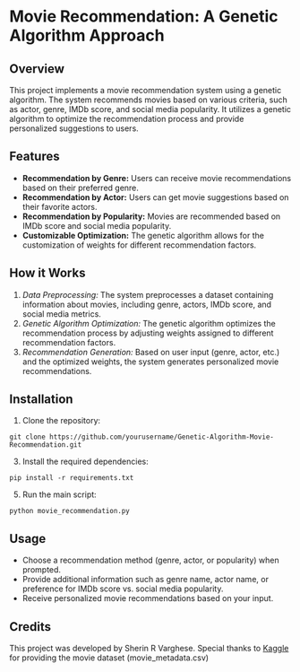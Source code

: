 # Movie Recommendation: A Genetic Algorithm Approach

## Overview 
This project implements a movie recommendation system using a genetic algorithm. The system recommends movies based on various criteria, such as actor, genre, IMDb score, and social media popularity. It utilizes a genetic algorithm to optimize the recommendation process and provide personalized suggestions to users.

## Features
- **Recommendation by Genre:** Users can receive movie recommendations based on their preferred genre.
- **Recommendation by Actor:** Users can get movie suggestions based on their favorite actors.
- **Recommendation by Popularity:** Movies are recommended based on IMDb score and social media popularity.
- **Customizable Optimization:** The genetic algorithm allows for the customization of weights for different recommendation factors.

## How it Works
1. *Data Preprocessing:* The system preprocesses a dataset containing information about movies, including genre, actors, IMDb score, and social media metrics.
2. *Genetic Algorithm Optimization:* The genetic algorithm optimizes the recommendation process by adjusting weights assigned to different recommendation factors.
3. *Recommendation Generation:* Based on user input (genre, actor, etc.) and the optimized weights, the system generates personalized movie recommendations.

## Installation
1. Clone the repository:
```
git clone https://github.com/yourusername/Genetic-Algorithm-Movie-Recommendation.git
```
3. Install the required dependencies:
```
pip install -r requirements.txt
```
5. Run the main script:
```
python movie_recommendation.py
```

## Usage
- Choose a recommendation method (genre, actor, or popularity) when prompted.
- Provide additional information such as genre name, actor name, or preference for IMDb score vs. social media popularity.
- Receive personalized movie recommendations based on your input.

## Credits
This project was developed by Sherin R Varghese. Special thanks to [Kaggle](https://www.kaggle.com/datasets/rounakbanik/the-movies-dataset/data?select=movies_metadata.csv) for providing the movie dataset (movie_metadata.csv)



